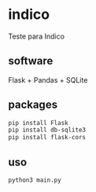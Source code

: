 # indico
Teste para Indico

## software
Flask + Pandas + SQLite

## packages
```bash
pip install Flask
pip install db-sqlite3
pip install flask-cors
```

## uso
```bash
python3 main.py
```
